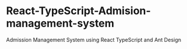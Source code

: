 # React-TypeScript-Admision-management-system

Admission Management System using React TypeScript and Ant Design

